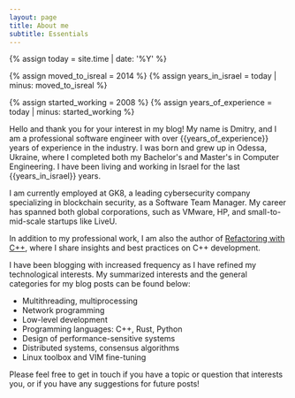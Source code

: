 ```yaml
---
layout: page
title: About me
subtitle: Essentials
---
```

{% assign today = site.time | date: '%Y' %}

{% assign moved_to_isreal = 2014 %}
{% assign years_in_israel = today | minus: moved_to_isreal %}

{% assign started_working = 2008 %}
{% assign years_of_experience = today | minus: started_working %}

Hello and thank you for your interest in my blog! My name is Dmitry, and I am a professional software engineer with over {{years_of_experience}} years of experience in the industry. I was born and grew up in Odessa, Ukraine, where I completed both my Bachelor's and Master's in Computer Engineering. I have been living and working in Israel for the last {{years_in_israel}} years.

I am currently employed at GK8, a leading cybersecurity company specializing in blockchain security, as a Software Team Manager. My career has spanned both global corporations, such as VMware, HP, and small-to-mid-scale startups like LiveU.

In addition to my professional work, I am also the author of [Refactoring with C++](https://www.amazon.com/dp/1837633770), where I share insights and best practices on C++ development.

I have been blogging with increased frequency as I have refined my technological interests. My summarized interests and the general categories for my blog posts can be found below:

* Multithreading, multiprocessing
* Network programming
* Low-level development
* Programming languages: C++, Rust, Python
* Design of performance-sensitive systems
* Distributed systems, consensus algorithms
* Linux toolbox and VIM fine-tuning

Please feel free to get in touch if you have a topic or question that interests you, or if you have any suggestions for future posts!
